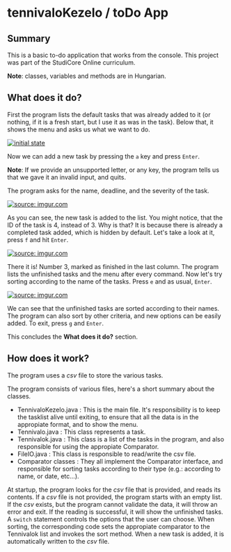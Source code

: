 # tennivaloKezelo / toDo App

## Summary
This is a basic to-do application that works from the console. This project was part of the StudiCore Online curriculum.

<b>Note</b>: classes, variables and methods are in Hungarian. 

## What does it do?

First the program lists the default tasks that was already added to it (or nothing, if it is a fresh start, but I use it as was in the task).
Below that, it shows the menu and asks us what we want to do. 

<a href="https://imgur.com/UsOwI57"><img src="https://i.imgur.com/UsOwI57.png" title="initial state" /></a>

Now we can add a new task by pressing the `a` key and press `Enter`.

<b>Note</b>: If we provide an unsupported letter, or any key, the program tells us that we gave it an invalid input, and quits.

The program asks for the name, deadline, and the severity of the task.

<a href="https://imgur.com/LYwqmmz"><img src="https://i.imgur.com/LYwqmmz.png" title="source: imgur.com" /></a>

As you can see, the new task is added to the list. You might notice, that the ID of the task is 4, instead of 3. Why is that? It is because there is already a completed task added, which is hidden by default.
Let's take a look at it, press `f` and hit `Enter`.

<a href="https://imgur.com/WarX221"><img src="https://i.imgur.com/WarX221.png" title="source: imgur.com" /></a>

There it is! Number 3, marked as finished in the last column. The program lists the unfinished tasks and the menu after every command. Now let's try sorting according to the name of the tasks. Press `e` and as usual, `Enter`.

<a href="https://imgur.com/P7jmgEF"><img src="https://i.imgur.com/P7jmgEF.png" title="source: imgur.com" /></a>

We can see that the unfinished tasks are sorted according to their names. The program can also sort by other criteria, and new options can be easily added.
To exit, press `g` and `Enter`.

This concludes the <b>What does it do?</b> section.

## How does it work?

The program uses a <i>csv</i> file to store the various tasks.

The program consists of various files, here's a short summary about the classes.
* TennivaloKezelo.java : This is the main file. It's responsibility is to keep the tasklist alive until exiting, to ensure that all the data is in the appropiate format, and to show the menu.
* Tennivalo.java : This class represents a task.
* Tennivalok.java : This class is a list of the tasks in the program, and also responsible for using the appropiate Comparator.
* FileIO.java : This class is responsible to read/write the csv file.
* Comparator classes : They all implement the Comparator interface, and responsible for sorting tasks according to their type (e.g.: according to name, or date, etc...).

At startup, the program looks for the <i>csv</i> file that is provided, and reads its contents. If a <i>csv</i> file is not provided, the program starts with an empty list. If the <i>csv</i> exists, but the program cannot validate the data, it will throw an error and exit. If the reading is successful, it will show the unfinished tasks. A `switch` statement controls the options that the user can choose. When sorting, the corresponding code sets the appropiate comparator to the Tennivalok list and invokes the sort method. When a new task is added, it is automatically written to the <i>csv</i> file.
